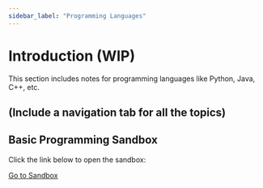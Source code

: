 ```yaml
---
sidebar_label: "Programming Languages"
---
```


# Introduction (WIP)

This section includes notes for programming languages like Python, Java, C++, etc.

## (Include a navigation tab for all the topics)


## Basic Programming Sandbox

Click the link below to open the sandbox:

[Go to Sandbox](/sandbox)